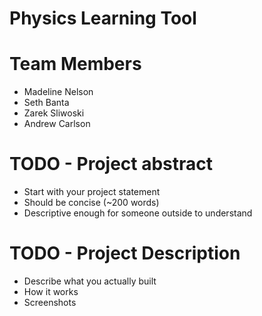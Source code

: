 # Physics Learning Tool
# Team Members
 - Madeline Nelson
 - Seth Banta
 - Zarek Sliwoski
 - Andrew Carlson
# TODO - Project abstract
 - Start with your project statement
 - Should be concise (~200 words)
 - Descriptive enough for someone outside to understand
# TODO - Project Description
 - Describe what you actually built
 - How it works
 - Screenshots

